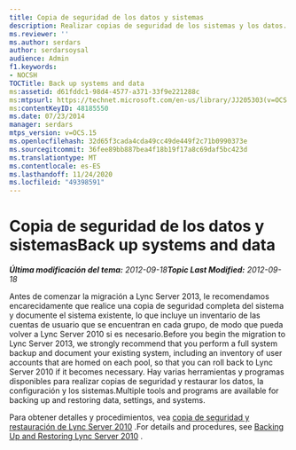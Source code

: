 ```yaml
---
title: Copia de seguridad de los datos y sistemas
description: Realizar copias de seguridad de los sistemas y los datos.
ms.reviewer: ''
ms.author: serdars
author: serdarsoysal
audience: Admin
f1.keywords:
- NOCSH
TOCTitle: Back up systems and data
ms:assetid: d61fddc1-98d4-4577-a371-33f9e221288c
ms:mtpsurl: https://technet.microsoft.com/en-us/library/JJ205303(v=OCS.15)
ms:contentKeyID: 48185550
ms.date: 07/23/2014
manager: serdars
mtps_version: v=OCS.15
ms.openlocfilehash: 32d65f3cada4cda49cc49de449f2c71b0990373e
ms.sourcegitcommit: 36fee89bb887bea4f18b19f17a8c69daf5bc423d
ms.translationtype: MT
ms.contentlocale: es-ES
ms.lasthandoff: 11/24/2020
ms.locfileid: "49398591"
---
```

# <a name="back-up-systems-and-data"></a><span data-ttu-id="6f8a7-103">Copia de seguridad de los datos y sistemas</span><span class="sxs-lookup"><span data-stu-id="6f8a7-103">Back up systems and data</span></span>

<div data-xmlns="http://www.w3.org/1999/xhtml">

<div class="topic" data-xmlns="http://www.w3.org/1999/xhtml" data-msxsl="urn:schemas-microsoft-com:xslt" data-cs="https://msdn.microsoft.com/">

<div data-asp="https://msdn2.microsoft.com/asp">



</div>

<div id="mainSection">

<div id="mainBody"><span data-ttu-id="6f8a7-104">

<span> </span></span><span class="sxs-lookup"><span data-stu-id="6f8a7-104">

<span> </span></span></span>

<span data-ttu-id="6f8a7-105">_**Última modificación del tema:** 2012-09-18_</span><span class="sxs-lookup"><span data-stu-id="6f8a7-105">_**Topic Last Modified:** 2012-09-18_</span></span>

<span data-ttu-id="6f8a7-106">Antes de comenzar la migración a Lync Server 2013, le recomendamos encarecidamente que realice una copia de seguridad completa del sistema y documente el sistema existente, lo que incluye un inventario de las cuentas de usuario que se encuentran en cada grupo, de modo que pueda volver a Lync Server 2010 si es necesario.</span><span class="sxs-lookup"><span data-stu-id="6f8a7-106">Before you begin the migration to Lync Server 2013, we strongly recommend that you perform a full system backup and document your existing system, including an inventory of user accounts that are homed on each pool, so that you can roll back to Lync Server 2010 if it becomes necessary.</span></span> <span data-ttu-id="6f8a7-107">Hay varias herramientas y programas disponibles para realizar copias de seguridad y restaurar los datos, la configuración y los sistemas.</span><span class="sxs-lookup"><span data-stu-id="6f8a7-107">Multiple tools and programs are available for backing up and restoring data, settings, and systems.</span></span>

<span data-ttu-id="6f8a7-108">Para obtener detalles y procedimientos, vea [copia de seguridad y restauración de Lync Server 2010](https://go.microsoft.com/fwlink/p/?linkid=265417) .</span><span class="sxs-lookup"><span data-stu-id="6f8a7-108">For details and procedures, see [Backing Up and Restoring Lync Server 2010](https://go.microsoft.com/fwlink/p/?linkid=265417) .</span></span>

<span data-ttu-id="6f8a7-109"></div>

<span> </span>

</div>

</div>

</span><span class="sxs-lookup"><span data-stu-id="6f8a7-109"></div>

<span> </span>

</div>

</div>

</span></span></div>

